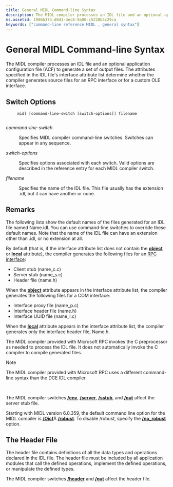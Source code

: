 ```yaml
---
title: General MIDL Command-line Syntax
description: The MIDL compiler processes an IDL file and an optional application configuration file (ACF) to generate a set of output files.
ms.assetid: 1906b374-d0d1-4ec8-9a00-c5228b4c29ca
keywords: ["command-line reference MIDL , general syntax"]
---
```


# General MIDL Command-line Syntax

The MIDL compiler processes an IDL file and an optional application configuration file (ACF) to generate a set of output files. The attributes specified in the IDL file's interface attribute list determine whether the compiler generates source files for an RPC interface or for a custom OLE interface.

## Switch Options

``` syntax
     midl [command-line-switch [switch-options]] filename
    
```

<dl> <dt>

<span id="command-line-switch"></span><span id="COMMAND-LINE-SWITCH"></span>*command-line-switch*
</dt> <dd>

Specifies MIDL compiler command-line switches. Switches can appear in any sequence.

</dd> <dt>

<span id="switch-options"></span><span id="SWITCH-OPTIONS"></span>*switch-options*
</dt> <dd>

Specifies options associated with each switch. Valid options are described in the reference entry for each MIDL compiler switch.

</dd> <dt>

<span id="filename"></span><span id="FILENAME"></span>*filename*
</dt> <dd>

Specifies the name of the IDL file. This file usually has the extension .idl, but it can have another or none.

</dd> </dl>

## Remarks

The following lists show the default names of the files generated for an IDL file named Name.idl. You can use command-line switches to override these default names. Note that the name of the IDL file can have an extension other than .idl, or no extension at all.

By default (that is, if the interface attribute list does not contain the [**object**](object.md) or [**local**](local.md) attribute), the compiler generates the following files for an [RPC interface](files-generated-for-an-rpc-interface.md):

-   Client stub (name\_c.c)
-   Server stub (name\_s.c)
-   Header file (name.h)

When the [**object**](object.md) attribute appears in the interface attribute list, the compiler generates the following files for a COM interface:

-   Interface proxy file (name\_p.c)
-   Interface header file (name.h)
-   Interface UUID file (name\_I.c)

When the [**local**](local.md) attribute appears in the interface attribute list, the compiler generates only the interface header file, Name.h.

The MIDL compiler provided with Microsoft RPC invokes the C preprocessor as needed to process the IDL file. It does not automatically invoke the C compiler to compile generated files.

> [!Note]  
> The MIDL compiler provided with Microsoft RPC uses a different command-line syntax than the DCE IDL compiler.

 

The MIDL compiler switches [**/env**](-env.md), [**/server**](-server.md), [**/sstub**](-sstub.md), and [**/out**](-out.md) affect the server stub file.

Starting with MIDL version 6.0.359, the default command line option for the MIDL compiler is [**/Oicf**](-oi.md)Â [**/robust**](-robust.md). To disable /robust, specify the [**/no\_robust**](-no-robust.md) option.

## The Header File

The header file contains definitions of all the data types and operations declared in the IDL file. The header file must be included by all application modules that call the defined operations, implement the defined operations, or manipulate the defined types.

The MIDL compiler switches [**/header**](-header.md) and [**/out**](-out.md) affect the header file.

 

 




